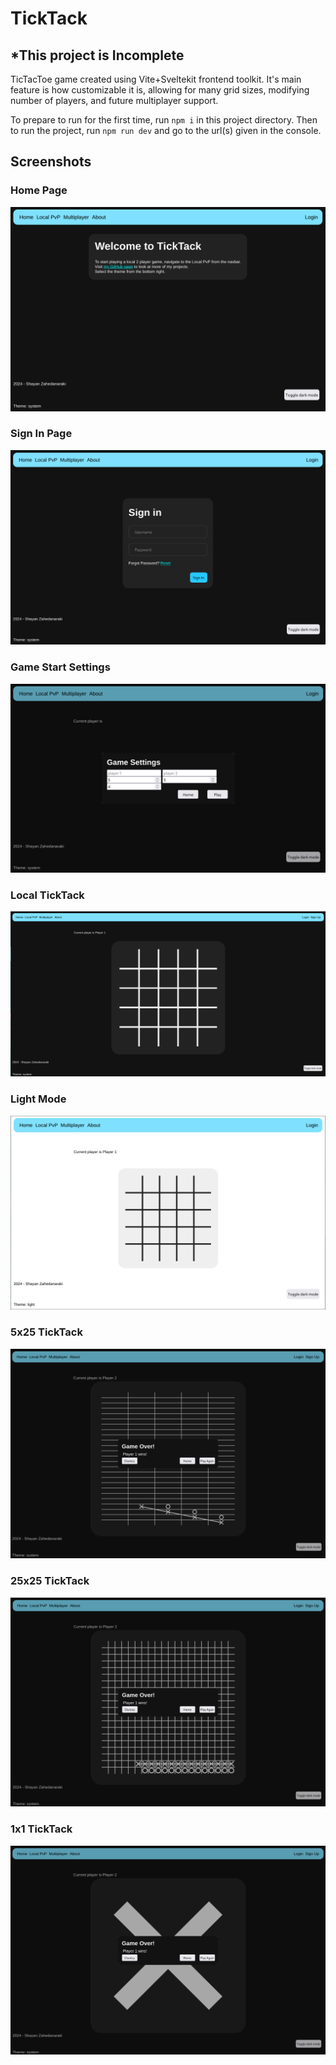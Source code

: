 # TickTack
## *This project is Incomplete 

TicTacToe game created using Vite+Sveltekit frontend toolkit.
It's main feature is how customizable it is, allowing for many grid sizes, modifying number of players, and future multiplayer support.

To prepare to run for the first time, run `npm i` in this project directory.
Then to run the project, run `npm run dev` and go to the url(s) given in the console.

## Screenshots
### Home Page
![Home page](/Frontend/screenshots/home.png "Home page")
### Sign In Page
![Sign In Page](/Frontend/screenshots/sign_in.png "Sign In Page")
### Game Start Settings
![Game Settings](/Frontend/screenshots/game_settings.png "Game Settings")
### Local TickTack
![Local TickTack](/Frontend/screenshots/local_ticktack.png "Local TickTack")
### Light Mode
![Light Mode](/Frontend/screenshots/light_mode.png "Light Mode")
### 5x25 TickTack
![5x25 TickTack](/Frontend/screenshots/5x25_ticktack.png "5x25 TickTack")
### 25x25 TickTack
![25x25 TickTack](/Frontend/screenshots/25x25_winLen20.png "25x25 TickTack")
### 1x1 TickTack
![1x1 TickTack](/Frontend/screenshots/1x1_ticktack.png "1x1 TickTack")
